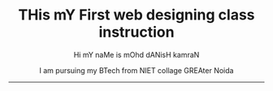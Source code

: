 <!DOCTYPE html>
<html>

  <head>
    <title>Learning HTML</title>
  </head>
	<center>
    		<h1>THis mY First web designing class instruction</h1>
		<p>	Hi mY naMe is mOhd dANisH kamraN</p>
		<p> I am pursuing my BTech from NIET collage GREAter Noida</p>
		<hr>
	</center>

</html>
